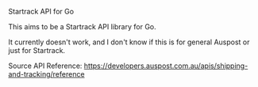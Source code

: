 Startrack API for Go

This aims to be a Startrack API library for Go.

It currently doesn't work, and I don't know if this is for general Auspost or just for Startrack.

Source API Reference: https://developers.auspost.com.au/apis/shipping-and-tracking/reference
